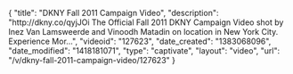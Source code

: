 {
    "title": "DKNY Fall 2011 Campaign Video",
    "description": "http:\/\/dkny.co\/qyjJOi The Official Fall 2011 DKNY Campaign Video shot by Inez Van Lamsweerde and Vinoodh Matadin on location in New York City. Experience Mor...",
    "videoid": "127623",
    "date_created": "1383068096",
    "date_modified": "1418181071",
    "type": "captivate",
    "layout": "video",
    "url": "\/v\/dkny-fall-2011-campaign-video\/127623"
}